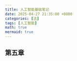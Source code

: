 ```yaml
---
title: 人工智能基础笔记
date: 2025-04-27 21:35:00 +0800
categories: [法]
tags: [人工智能]
math: true
mermaid: true
---
```


## 第五章


